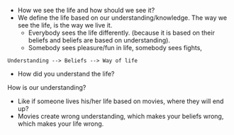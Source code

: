 - How we see the life and how should we see it?
- We define the life based on our understanding/knowledge. The way we see the life, is the way we live it.
    - Everybody sees the life differently. (because it is based on their beliefs and beliefs are based on understanding).
    - Somebody sees pleasure/fun in life, somebody sees fights, 

```plaintext
Understanding --> Beliefs --> Way of life
```

- How did you understand the life?

How is our understanding?
- Like if someone lives his/her life based on movies, where they will end up?
- Movies create wrong understanding, which makes your beliefs wrong, which makes your life wrong.
